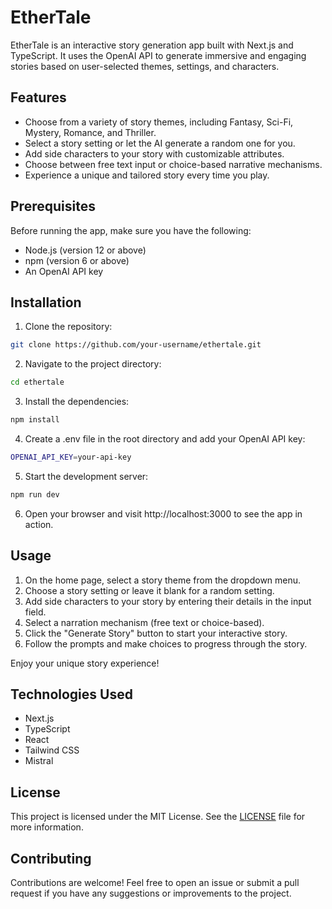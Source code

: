 # EtherTale

EtherTale is an interactive story generation app built with Next.js and TypeScript. It uses the OpenAI API to generate immersive and engaging stories based on user-selected themes, settings, and characters.

## Features

- Choose from a variety of story themes, including Fantasy, Sci-Fi, Mystery, Romance, and Thriller.
- Select a story setting or let the AI generate a random one for you.
- Add side characters to your story with customizable attributes.
- Choose between free text input or choice-based narrative mechanisms.
- Experience a unique and tailored story every time you play.

## Prerequisites

Before running the app, make sure you have the following:

- Node.js (version 12 or above)
- npm (version 6 or above)
- An OpenAI API key

## Installation

1. Clone the repository:

```bash
git clone https://github.com/your-username/ethertale.git
```

2. Navigate to the project directory:

```bash
cd ethertale
```

3. Install the dependencies:

```bash
npm install
```

4. Create a .env file in the root directory and add your OpenAI API key:

```bash
OPENAI_API_KEY=your-api-key
```

5. Start the development server:

```bash
npm run dev
```

6. Open your browser and visit http://localhost:3000 to see the app in action.

## Usage

1. On the home page, select a story theme from the dropdown menu.
2. Choose a story setting or leave it blank for a random setting.
3. Add side characters to your story by entering their details in the input field.
4. Select a narration mechanism (free text or choice-based).
5. Click the "Generate Story" button to start your interactive story.
6. Follow the prompts and make choices to progress through the story.

Enjoy your unique story experience!

## Technologies Used

- Next.js
- TypeScript
- React
- Tailwind CSS
- Mistral

## License

This project is licensed under the MIT License. See the [LICENSE](LICENSE) file for more information.

## Contributing

Contributions are welcome! Feel free to open an issue or submit a pull request if you have any suggestions or improvements to the project.
